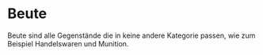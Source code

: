 # Beute

Beute sind alle Gegenstände die in keine andere Kategorie passen, wie zum Beispiel Handelswaren und Munition.
